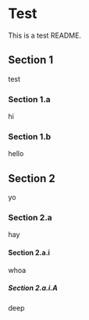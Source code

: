 # Test

This is a test README.

## Section 1

test

### Section 1.a

hi

### Section 1.b

hello

## Section 2

yo

### Section 2.a

hay

#### Section 2.a.i

whoa

##### Section 2.a.i.A

deep
